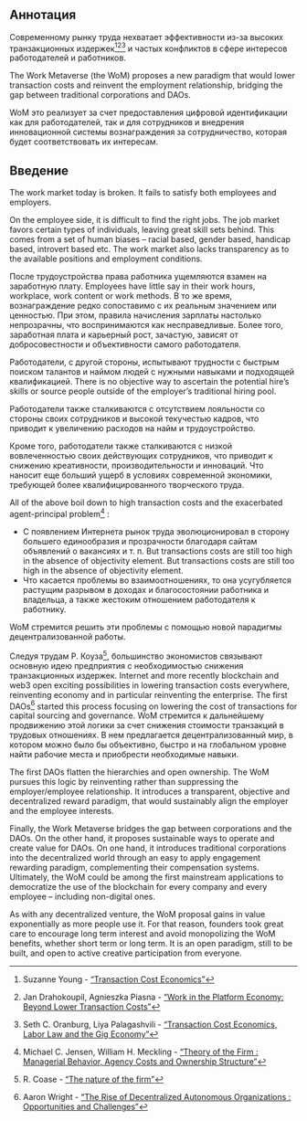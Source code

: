 

## Аннотация

Современному рынку труда нехватает эффективности из-за высоких транзакционных издержек[^1][^2][^3] и частых конфликтов в сфере интересов работодателей и работников.

The Work Metaverse (the WoM) proposes a new paradigm that would lower transaction costs and reinvent the employment relationship, bridging the gap between traditional corporations and DAOs.

WoM это реализует за счет предоставления цифровой идентификации как для работодателей, так и для сотрудников и внедрения инновационной системы вознаграждения за сотрудничество, которая будет соответствовать их интересам.

## Введение

The work market today is broken. It fails to satisfy both employees and employers.

On the employee side, it is difficult to find the right jobs. The job market favors certain types of individuals, leaving great skill sets behind. This comes from a set of human biases – racial based, gender based, handicap based, introvert based etc. The work market also lacks transparency as to the available positions and employment conditions.

После трудоустройства права работника ущемляются взамен на заработную плату. Employees have little say in their work hours, workplace, work content or work methods. В то же время, вознаграждение редко сопоставимо с их реальным значением или ценностью. При этом, правила начисления зарплаты настолько непрозрачны, что воспринимаются как несправедливые. Более того, заработная плата и карьерный рост, зачастую, зависят от добросовестности и объективности самого работодателя.

Работодатели, с другой стороны, испытывают трудности с быстрым поиском талантов и наймом людей с нужными навыками и подходящей квалификацией. There is no objective way to ascertain the potential hire’s skills or source people outside of the employer’s traditional hiring pool.

Работодатели также сталкиваются с отсутствием лояльности со стороны своих сотрудников и высокой текучестью кадров, что приводит к увеличению расходов на найм и трудоустройство.

Кроме того, работодатели также сталкиваются с низкой вовлеченностью своих действующих сотрудников, что приводит к снижению креативности, производительности и инноваций. Что наносит еще больший ущерб в условиях современной экономики, требующей более квалифицированного творческого труда.

All of the above boil down to high transaction costs and the exacerbated agent-principal problem[^4] :

- С появлением Интернета рынок труда эволюционировал в сторону большего единообразия и прозрачности благодаря сайтам объявлений о вакансиях и т. п. But transactions costs are still too high in the absence of objectivity element. But transactions costs are still too high in the absence of objectivity element.
- Что касается проблемы во взаимоотношениях, то она усугубляется растущим разрывом в доходах и благосостоянии работника и владельца, а также жестоким отношением работодателя к работнику.

WoM стремится решить эти проблемы с помощью новой парадигмы децентрализованной работы.

Следуя трудам Р. Коуза[^5], большинство экономистов связывают основную идею предприятия с необходимостью снижения транзакционных издержек. Internet and more recently blockchain and web3 open exciting possibilities in lowering transaction costs everywhere, reinventing economy and in particular reinventing the enterprise. The first DAOs[^6] started this process focusing on lowering the cost of transactions for capital sourcing and governance. WoM стремится к дальнейшему продвижению этой логики за счет снижения стоимости транзакций в трудовых отношениях. В нем предлагается децентрализованный мир, в котором можно было бы объективно, быстро и на глобальном уровне найти рабочие места и приобрести необходимые навыки.

The first DAOs flatten the hierarchies and open ownership. The WoM pursues this logic by reinventing rather than suppressing the employer/employee relationship. It introduces a transparent, objective and decentralized reward paradigm, that would sustainably align the employer and the employee interests.

Finally, the Work Metaverse bridges the gap between corporations and the DAOs. On the other hand, it proposes sustainable ways to operate and create value for DAOs. On one hand, it introduces traditional corporations into the decentralized world through an easy to apply engagement rewarding paradigm, complementing their compensation systems. Ultimately, the WoM could be among the first mainstream applications to democratize the use of the blockchain for every company and every employee – including non-digital ones.

As with any decentralized venture, the WoM proposal gains in value exponentially as more people use it. For that reason, founders took great care to encourage long term interest and avoid monopolizing the WoM benefits, whether short term or long term. It is an open paradigm, still to be built, and open to active creative participation from everyone.


[^1]: Suzanne Young - [“Transaction Cost Economics”](https://www.academia.edu/24703426/Transaction_Cost_Economics)
[^2]: Jan Drahokoupil, Agnieszka Piasna - [“Work in the Platform Economy: Beyond Lower Transaction Costs”](https://www.intereconomics.eu/contents/year/2017/number/6/article/work-in-the-platform-economy-beyond-lower-transaction-costs.html)
[^3]: Seth C. Oranburg, Liya Palagashvili - [“Transaction Cost Economics, Labor Law and the Gig Economy”](https://dsc.duq.edu/cgi/viewcontent.cgi?article=1115&context=law-faculty-scholarship)
[^4]: Michael C. Jensen, William H. Meckling - [“Theory of the Firm : Managerial Behavior, Agency Costs and Ownership Structure”](https://www.sfu.ca/~wainwrig/Econ400/jensen-meckling.pdf)
[^5]: R. Coase - [“The nature of the firm”](http://econdse.org/wp-content/uploads/2014/09/firm-coase.pdf)
[^6]: Aaron Wright - [“The Rise of Decentralized Autonomous Organizations : Opportunities and Challenges”](https://stanford-jblp.pubpub.org/pub/rise-of-daos/release/1)


